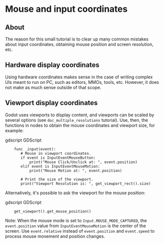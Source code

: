 

Mouse and input coordinates
===========================

About
-----

The reason for this small tutorial is to clear up many common mistakes
about input coordinates, obtaining mouse position and screen resolution,
etc.

Hardware display coordinates
----------------------------

Using hardware coordinates makes sense in the case of writing complex
UIs meant to run on PC, such as editors, MMOs, tools, etc. However, it does
not make as much sense outside of that scope.

Viewport display coordinates
----------------------------

Godot uses viewports to display content, and viewports can be scaled by
several options (see `doc_multiple_resolutions` tutorial). Use, then, the
functions in nodes to obtain the mouse coordinates and viewport size,
for example:

gdscript GDScript

```
    func _input(event):
       # Mouse in viewport coordinates.
       if event is InputEventMouseButton:
           print("Mouse Click/Unclick at: ", event.position)
       elif event is InputEventMouseMotion:
           print("Mouse Motion at: ", event.position)

       # Print the size of the viewport.
       print("Viewport Resolution is: ", get_viewport_rect().size)
```


Alternatively, it's possible to ask the viewport for the mouse position:

gdscript GDScript

```
    get_viewport().get_mouse_position()
```

Note:
 When the mouse mode is set to `Input.MOUSE_MODE_CAPTURED`, the `event.position` value from `InputEventMouseMotion` is the center of the screen. Use `event.relative` instead of `event.position` and `event.speed` to process mouse movement and position changes.
